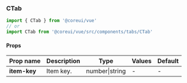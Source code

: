 ### CTab

```jsx
import { CTab } from '@coreui/vue'
// or
import CTab from '@coreui/vue/src/components/tabs/CTab'
```

#### Props

| Prop name    | Description | Type           | Values | Default |
| ------------ | ----------- | -------------- | ------ | ------- |
| **item-key** | Item key.   | number\|string | -      | -       |
